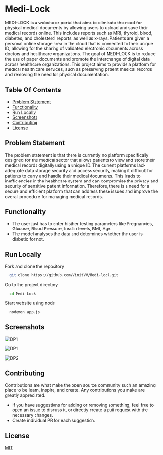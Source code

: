 
# Medi-Lock


MEDI-LOCK is a website or portal that aims to eliminate the need for physical medical documents by allowing users to upload and save their medical records online. This includes reports such as MRI, thyroid, blood, diabetes, and cholesterol reports, as well as x-rays. Patients are given a personal online storage area in the cloud that is connected to their unique ID, allowing for the sharing of validated electronic documents across doctors and healthcare organizations. The goal of MEDI-LOCK is to reduce the use of paper documents and promote the interchange of digital data across healthcare organizations. This project aims to provide a platform for medical health care services, such as preserving patient medical records and removing the need for physical documentation.


## Table Of Contents

* [Problem Statement](#problem-statement)
* [Functionality](#functionality)
* [Run Locally](#run-locally)
* [Screenshots](#screenshots)
* [Contributing](#contributing)
* [License](#license)

## Problem Statement

The problem statement is that there is currently no platform specifically designed for the medical sector that allows patients to view and store their medical records digitally using a unique ID. The current platforms lack adequate data storage security and access security, making it difficult for patients to carry and handle their medical documents. This leads to inefficiencies in the healthcare system and can compromise the privacy and security of sensitive patient information. Therefore, there is a need for a secure and efficient platform that can address these issues and improve the overall procedure for managing medical records.

## Functionality

- The user just has to enter his/her testing parameters like Pregnancies, Glucose, Blood Pressure, Insulin levels, BMI, Age.
- The model analyses the data and determines whether the user is diabetic for not.

## Run Locally

Fork and clone the repository

```bash
  git clone https://github.com/VinitVV/Medi-lock.git
```

Go to the project directory

```bash
  cd Medi-Lock
```

Start website using node

```bash
  nodemon app.js
```


## Screenshots

![DP1](https://user-images.githubusercontent.com/96524088/226978098-418fb033-b1a9-4bfe-a6b3-3563cd340d7a.jpg)


![DP1](https://user-images.githubusercontent.com/89148021/201885213-52706670-b7c5-404c-a0ab-c41214948ee2.PNG)
 
![DP2](https://user-images.githubusercontent.com/89148021/201885253-27d591f4-176e-443d-97ea-1d8d28fac589.PNG)


## Contributing
Contributions are what make the open source community such an amazing place to be learn, inspire, and create. Any contributions you make are greatly appreciated.

 - If you have suggestions for adding or removing something, feel free to open an issue to discuss it, or directly create a pull request with the necessary changes.
 - Create individual PR for each suggestion.

## License

[MIT](https://choosealicense.com/licenses/mit/)

